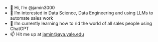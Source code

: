 - 👋 Hi, I’m @jamin3000
- 👀 I’m interested in Data Science, Data Engineering and using LLMs to automate sales work
- 🌱 I’m currently learning how to rid the world of all sales people using ChatGPT
- 📫 Hit me up at jamin@aya.yale.edu 

<!---
jamin3000/jamin3000 is a ✨ special ✨ repository because its `README.md` (this file) appears on your GitHub profile.
You can click the Preview link to take a look at your changes.
--->
